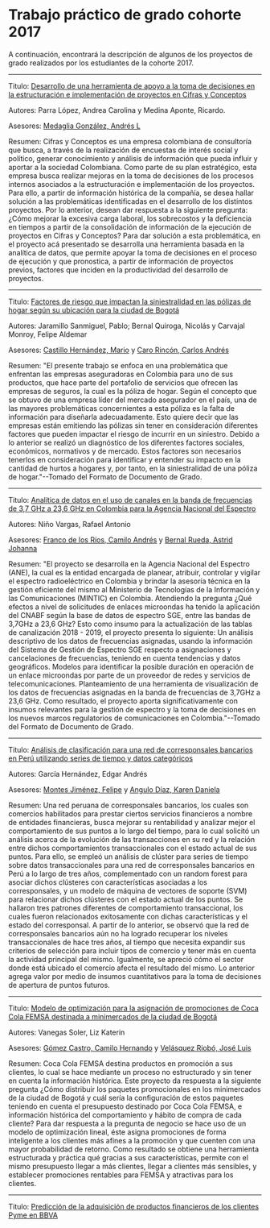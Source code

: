 # Trabajo práctico de grado cohorte 2017

A continuación, encontrará la descripción de algunos de los proyectos de grado realizados por los estudiantes de la cohorte 2017. 
***
Titulo: [Desarrollo de una herramienta de apoyo a la toma de decisiones en la estructuración e implementación de proyectos en Cifras y Conceptos](https://biblioteca.uniandes.edu.co/visor_de_tesis/web/?SessionID=L1Rlc2lzMjAxNjk5LzE2NTQyLnBkZg%3D%3D)

Autores: Parra López, Andrea Carolina y Medina Aponte, Ricardo. 

Asesores: [Medaglia González, Andrés L](http://scienti.colciencias.gov.co:8081/cvlac/visualizador/generarCurriculoCv.do?cod_rh=0000220981)

Resumen: Cifras y Conceptos es una empresa colombiana de consultoría que busca, a través de la realización de encuestas de interés social y político, generar conocimiento y análisis de información que pueda influir y aportar a la sociedad Colombiana. Como parte de su plan estratégico, esta empresa busca realizar mejoras en la toma de decisiones de los procesos internos asociados a la estructuración e implementación de los proyectos. Para ello, a partir de información histórica de la compañía, se desea hallar solución a las problemáticas identificadas en el desarrollo de los distintos proyectos. Por lo anterior, desean dar respuesta a la siguiente pregunta: ¿Cómo mejorar la excesiva carga laboral, los sobrecostos y la deficiencia en tiempos a partir de la consolidación de información de la ejecución de proyectos en Cifras y Conceptos? Para dar solución a esta problemática, en el proyecto acá presentado se desarrolla una herramienta basada en la analítica de datos, que permite apoyar la toma de decisiones en el proceso de ejecución y que pronostica, a partir de información de proyectos previos, factores que inciden en la productividad del desarrollo de proyectos.
***
Titulo: [Factores de riesgo que impactan la siniestralidad en las pólizas de hogar según su ubicación para la ciudad de Bogotá](https://biblioteca.uniandes.edu.co/visor_de_tesis/web/?SessionID=L1Rlc2lzMjAxNjk5LzE2NTIzLnBkZg%3D%3D)

Autores: Jaramillo Sanmiguel, Pablo; Bernal Quiroga, Nicolás y Carvajal Monroy, Felipe Aldemar

Asesores: [Castillo Hernández, Mario](http://scienti.colciencias.gov.co:8081/cvlac/visualizador/generarCurriculoCv.do?cod_rh=0000220981) y [Caro Rincón, Carlos Andrés](https://co.linkedin.com/in/carloscaro)

Resumen: "El presente trabajo se enfoca en una problemática que enfrentan las empresas aseguradoras en Colombia para uno de sus productos, que hace parte del portafolio de servicios que ofrecen las empresas de seguros, la cual es la póliza de hogar. Según el concepto que se obtuvo de una empresa líder del mercado asegurador en el país, una de las mayores problemáticas concernientes a esta póliza es la falta de información para diseñarla adecuadamente. Esto quiere decir que las empresas están emitiendo las pólizas sin tener en consideración diferentes factores que pueden impactar el riesgo de incurrir en un siniestro. Debido a lo anterior se realizó un diagnóstico de los diferentes factores sociales, económicos, normativos y de mercado. Estos factores son necesarios tenerlos en consideración para identificar y entender su impacto en la cantidad de hurtos a hogares y, por tanto, en la siniestralidad de una póliza de hogar."--Tomado del Formato de Documento de Grado.
***
Titulo: [Analítica de datos en el uso de canales en la banda de frecuencias de 3,7 GHz a 23,6 GHz en Colombia para la Agencia Nacional del Espectro](http://eds.a.ebscohost.com/eds/detail/detail?vid=0&sid=eee76dd3-dbf4-4335-a8e8-c8944820e859%40sessionmgr4008&bdata=Jmxhbmc9ZXMmc2l0ZT1lZHMtbGl2ZSZzY29wZT1zaXRl#AN=cpu.820765&db=cat07441a)

Autores: Niño Vargas, Rafael Antonio

Asesores: [Franco de los Ríos, Camilo Andrés](http://scienti.colciencias.gov.co:8081/cvlac/visualizador/generarCurriculoCv.do?cod_rh=0000124620) y [Bernal Rueda, Astrid Johanna](https://co.linkedin.com/in/astrid-johanna-bernal-rueda-0128b32a)

Resumen: "El proyecto se desarrolla en la Agencia Nacional del Espectro (ANE), la cual es la entidad encargada de planear, atribuir, controlar y vigilar el espectro radioeléctrico en Colombia y brindar la asesoría técnica en la gestión eficiente del mismo al Ministerio de Tecnologías de la Información y las Comunicaciones (MINTIC) en Colombia. Atendiendo la pregunta ¿Qué efectos a nivel de solicitudes de enlaces microondas ha tenido la aplicación del CNABF según la base de datos de espectro SGE, entre las bandas de 3,7GHz a 23,6 GHz? Esto como insumo para la actualización de las tablas de canalización 2018 - 2019, el proyecto presenta lo siguiente: Un análisis descriptivo de los datos de frecuencias asignadas, usando la información del Sistema de Gestión de Espectro SGE respecto a asignaciones y cancelaciones de frecuencias, teniendo en cuenta tendencias y datos geográficos. Modelos para identificar la posible duración en operación de un enlace microondas por parte de un proveedor de redes y servicios de telecomunicaciones. Planteamiento de una herramienta de visualización de los datos de frecuencias asignadas en la banda de frecuencias de 3,7GHz a 23,6 GHz. Como resultado, el proyecto aporta significativamente con insumos relevantes para la gestión de espectro y la toma de decisiones en los nuevos marcos regulatorios de comunicaciones en Colombia."--Tomado del Formato de Documento de Grado.
***
Titulo: [Análisis de clasificación para una red de corresponsales bancarios en Perú utilizando series de tiempo y datos categóricos](https://biblioteca.uniandes.edu.co/visor_de_tesis/web/?SessionID=L1Rlc2lzMjAxNjk5LzE2NDkxLnBkZg%3D%3D)

Autores: García Hernández, Edgar Andrés

Asesores: [Montes Jiménez, Felipe](http://scienti.colciencias.gov.co:8081/cvlac/visualizador/generarCurriculoCv.do?cod_rh=0001422815) y [Angulo Díaz, Karen Daniela](http://scienti.colciencias.gov.co:8081/cvlac/visualizador/generarCurriculoCv.do?cod_rh=0000174841)

Resumen: Una red peruana de corresponsales bancarios, los cuales son comercios habilitados para prestar ciertos servicios financieros a nombre de entidades financieras, busca mejorar su rentabilidad y analizar mejor el comportamiento de sus puntos a lo largo del tiempo, para lo cual solicitó un análisis acerca de la evolución de las transacciones en su red y la relación entre dichos comportamientos transaccionales con el estado actual de sus puntos. Para ello, se empleó un análisis de clúster para series de tiempo sobre datos transaccionales para una red de corresponsales bancarios en Perú a lo largo de tres años, complementado con un random forest para asociar dichos clústeres con características asociadas a los corresponsales, y un modelo de máquina de vectores de soporte (SVM) para relacionar dichos clústeres con el estado actual de los puntos. Se hallaron tres patrones diferentes de comportamiento transaccional, los cuales fueron relacionados exitosamente con dichas características y el estado del corresponsal. A partir de lo anterior, se observó que la red de corresponsales bancarios aún no ha logrado recuperar los niveles transaccionales de hace tres años, al tiempo que necesita expandir sus criterios de selección para incluir tipos de comercio y tener más en cuenta la actividad principal del mismo. Igualmente, se apreció cómo el sector donde está ubicado el comercio afecta el resultado del mismo. Lo anterior agrega valor por medio de insumos cuantitativos para la toma de decisiones de apertura de puntos futuros.
***
Titulo: [Modelo de optimización para la asignación de promociones de Coca Cola FEMSA destinada a minimercados de la ciudad de Bogotá](http://eds.a.ebscohost.com/eds/detail/detail?vid=0&sid=27e0634d-1f19-4d53-879a-d4c78fb98953%40sessionmgr4008&bdata=Jmxhbmc9ZXMmc2l0ZT1lZHMtbGl2ZSZzY29wZT1zaXRl#AN=cpu.807318&db=cat07441a)

Autores: Vanegas Soler, Liz Katerin

Asesores: [Gómez Castro, Camilo Hernando](http://scienti.colciencias.gov.co:8081/cvlac/visualizador/generarCurriculoCv.do?cod_rh=0001372384) y [Velásquez Riobó, José Luis](https://scienti.minciencias.gov.co/cvlac/visualizador/generarCurriculoCv.do?cod_rh=0000107961)

Resumen: Coca Cola FEMSA destina productos en promoción a sus clientes, lo cual se hace mediante un proceso no estructurado y sin tener en cuenta la información histórica. Este proyecto da respuesta a la siguiente pregunta ¿Cómo distribuir los paquetes promocionales en los minimercados de la ciudad de Bogotá y cuál sería la configuración de estos paquetes teniendo en cuenta el presupuesto destinado por Coca Cola FEMSA, e información histórica del comportamiento y hábito de compra de cada cliente? Para dar respuesta a la pregunta de negocio se hace uso de un modelo de optimización lineal, éste asigna promociones de forma inteligente a los clientes más afines a la promoción y que cuenten con una mayor probabilidad de retorno. Como resultado se obtiene una herramienta estructurada y práctica qué gracias a sus características, permite con el mismo presupuesto llegar a más clientes, llegar a clientes más sensibles, y establecer promociones rentables para FEMSA y atractivas para los clientes.
***
Titulo: [Predicción de la adquisición de productos financieros de los clientes Pyme en BBVA]()
